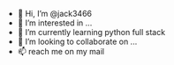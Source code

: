 - 👋 Hi, I’m @jack3466
- 👀 I’m interested in ...
- 🌱 I’m currently learning python full stack
- 💞️ I’m looking to collaborate on ...
- 📫 reach me on my mail 

<!---
jack3466/jack3466 is a ✨ special ✨ repository because its `README.md` (this file) appears on your GitHub profile.
You can click the Preview link to take a look at your changes.
--->
